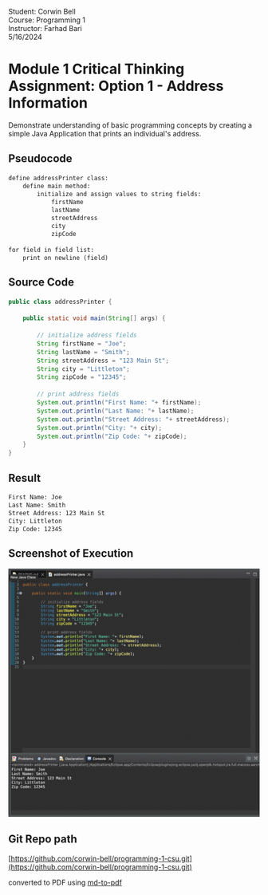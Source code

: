 Student: Corwin Bell <br>
Course: Programming 1 <br>
Instructor: Farhad Bari <br>
5/16/2024
# Module 1 Critical Thinking Assignment: Option 1 - Address Information
Demonstrate understanding of basic programming concepts by creating a simple Java Application that prints an individual's address.

## Pseudocode
```
define addressPrinter class:
 	define main method:
		initialize and assign values to string fields:
			firstName
			lastName
			streetAddress
			city
			zipCode 
			
for field in field list:
 	print on newline (field)
```
## Source Code
```java
public class addressPrinter {

	public static void main(String[] args) {
		
		// initialize address fields
		String firstName = "Joe";
		String lastName = "Smith";
		String streetAddress = "123 Main St";
		String city = "Littleton";
		String zipCode = "12345";
			
		// print address fields		
		System.out.println("First Name: "+ firstName);
		System.out.println("Last Name: "+ lastName);
		System.out.println("Street Address: "+ streetAddress);
		System.out.println("City: "+ city);
		System.out.println("Zip Code: "+ zipCode);
	}
}
```

## Result
```
First Name: Joe
Last Name: Smith
Street Address: 123 Main St
City: Littleton
Zip Code: 12345
```
## Screenshot of Execution
![Screenshot of Execution](addressPrinterExecution.png "Screenshot of Execution")

## Git Repo path
[https://github.com/corwin-bell/programming-1-csu.git](https://github.com/corwin-bell/programming-1-csu.git) 

converted to PDF using [md-to-pdf](https://github.com/simonhaenisch/md-to-pdf)
